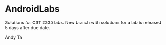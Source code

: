 # AndroidLabs
Solutions for CST 2335 labs. New branch with solutions for a lab is released 5 days after due date.

Andy Ta
